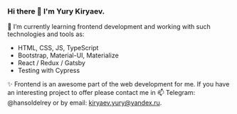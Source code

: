 ### Hi there 👋 I'm Yury Kiryaev.
🌱 I’m currently learning frontend development and working with such technologies and tools as:
 - HTML, CSS, JS, TypeScript
 - Bootstrap, Material-UI, Materialize
 - React / Redux / Gatsby
 - Testing with Cypress

✨ Frontend is an awesome part of the web development for me. If you have an interesting project to offer please contact me in 📫 Telegram: @hansoldelrey or by email: kiryaev.yury@yandex.ru.

<!--
**Hansol46/Hansol46** is a ✨ _special_ ✨ repository because its `README.md` (this file) appears on your GitHub profile.

Here are some ideas to get you started:

- 🔭 I’m currently working on ...
- 🌱 I’m currently learning ...
- 👯 I’m looking to collaborate on ...
- 🤔 I’m looking for help with ...
- 💬 Ask me about ...
- 📫 How to reach me: ...
- 😄 Pronouns: ...
- ⚡ Fun fact: ...
-->
